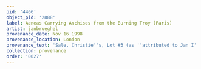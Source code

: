 ```yaml
---
pid: '4466'
object_pid: '2888'
label: Aeneas Carrying Anchises from the Burning Troy (Paris)
artist: janbrueghel
provenance_date: Nov 16 1998
provenance_location: London
provenance_text: 'Sale, Christie''s, Lot #3 (as ''attributed to Jan I'')'
collection: provenance
order: '0027'
---
```

